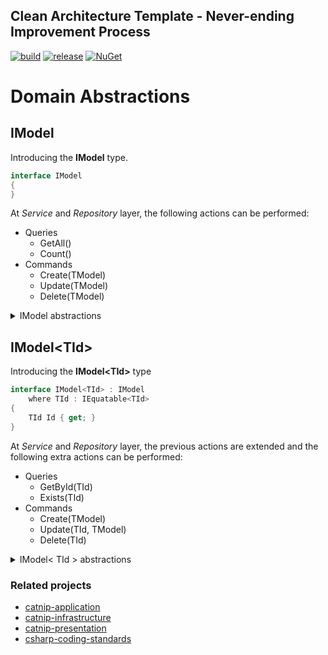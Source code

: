 ## Clean Architecture Template - Never-ending Improvement Process

[![build](https://github.com/dimitrietataru/catnip-domain/actions/workflows/build.yml/badge.svg)](https://github.com/dimitrietataru/catnip-domain/actions/workflows/build.yml)
[![release](https://github.com/dimitrietataru/catnip-domain/actions/workflows/release.yml/badge.svg)](https://github.com/dimitrietataru/catnip-domain/actions/workflows/release.yml)
[![NuGet](https://img.shields.io/nuget/v/CatNip.Domain)](https://www.nuget.org/packages/CatNip.Domain)

# Domain Abstractions

## IModel

Introducing the **IModel** type.

``` csharp
interface IModel
{
}
```

At *Service* and *Repository* layer, the following actions can be performed:
  * Queries
    * GetAll()
    * Count()
  * Commands
    * Create(TModel)
    * Update(TModel)
    * Delete(TModel)

<details>
  <summary>IModel abstractions</summary>

### Definition
``` csharp
interface IModel
{
}

abstract class Model : IEquatable<Model>, IModel
{
    public override bool Equals(object? obj) { .. }
    public override int GetHashCode() { .. }

    public abstract bool Equals(Model? other);
    protected abstract int DetermineHashCode();
}
```

### Service
``` csharp
interface IQueryService<TModel>
    where TModel : IModel
{
    Task<IEnumerable<TModel>> GetAllAsync(CancellationToken cancellation);
    Task<int> CountAsync(CancellationToken cancellation);
}

interface ICommandService<TModel>
    where TModel : IModel
{
    Task CreateAsync(TModel model, CancellationToken cancellation);
    Task UpdateAsync(TModel model, CancellationToken cancellation);
    Task DeleteAsync(TModel model, CancellationToken cancellation);
}

interface ICrudService<TModel> : IQueryService<TModel>, ICommandService<TModel>
    where TModel : IModel
{
}
```

### Repository
``` csharp
interface IQueryRepository<TModel>
    where TModel : IModel
{
    Task<IEnumerable<TModel>> GetAllAsync(CancellationToken cancellation);
    Task<int> CountAsync(CancellationToken cancellation);
}

interface ICommandRepository<TModel>
    where TModel : IModel
{
    Task CreateAsync(TModel model, CancellationToken cancellation);
    Task UpdateAsync(TModel model, CancellationToken cancellation);
    Task DeleteAsync(TModel model, CancellationToken cancellation);
}

interface ICrudRepository<TModel> : IQueryRepository<TModel>, ICommandRepository<TModel>
    where TModel : IModel
{
}
```

</details>

## IModel\<TId\>

Introducing the **IModel\<TId\>** type

``` csharp
interface IModel<TId> : IModel
    where TId : IEquatable<TId>
{
    TId Id { get; }
}
```

At *Service* and *Repository* layer, the previous actions are extended and the following extra actions can be performed:
  * Queries
    * GetById(TId)
    * Exists(TId)
  * Commands
    * Create(TModel)
    * Update(TId, TModel)
    * Delete(TId)

<details>
  <summary>IModel< TId > abstractions</summary>

### Definition
``` csharp
interface IModel<TId> : IModel
    where TId : IEquatable<TId>
{
    TId Id { get; }
}

abstract class Model<TId> : Model, IModel<TId>
    where TId : IEquatable<TId>
{
    public virtual TId Id { get; set; }

    public override bool Equals(Model? other) { .. }
    protected override int DetermineHashCode() { .. }
}
```

### Service
``` csharp
interface IQueryService<TModel, TId> : IQueryService<TModel>
    where TModel : IModel<TId>
    where TId : IEquatable<TId>
{
    Task<TModel> GetByIdAsync(TId id, CancellationToken cancellation);
    Task<bool> ExistsAsync(TId id, CancellationToken cancellation);
}

interface ICommandService<TModel, TId>
    where TModel : IModel<TId>
    where TId : IEquatable<TId>
{
    Task<TModel> CreateAsync(TModel model, CancellationToken cancellation);
    Task UpdateAsync(TId id, TModel model, CancellationToken cancellation);
    Task DeleteAsync(TId id, CancellationToken cancellation);
}

interface ICrudService<TModel, TId> : IQueryService<TModel, TId>, ICommandService<TModel, TId>
    where TModel : IModel<TId>
    where TId : IEquatable<TId>
{
}
```

### Repository
``` csharp
interface IQueryRepository<TModel, TId> : IQueryRepository<TModel>
    where TModel : IModel<TId>
    where TId : IEquatable<TId>
{
    Task<TModel> GetByIdAsync(TId id, CancellationToken cancellation);
    Task<bool> ExistsAsync(TId id, CancellationToken cancellation);
}

interface ICommandRepository<TModel, TId> : ICommandRepository<TModel>
    where TModel : IModel<TId>
    where TId : IEquatable<TId>
{
    Task<TModel> CreateAsync(TModel model, CancellationToken cancellation);
    Task UpdateAsync(TId id, TModel model, CancellationToken cancellation);
    Task DeleteAsync(TId id, CancellationToken cancellation);
}

interface ICrudRepository<TModel, TId> : IQueryRepository<TModel, TId>, ICommandRepository<TModel, TId>
    where TModel : IModel<TId>
    where TId : IEquatable<TId>
{
}
```

</details>

### Related projects
* [catnip-application](https://github.com/dimitrietataru/catnip-application)
* [catnip-infrastructure](https://github.com/dimitrietataru/catnip-infrastructure)
* [catnip-presentation](https://github.com/dimitrietataru/catnip-presentation)
* [csharp-coding-standards](https://github.com/dimitrietataru/csharp-coding-standards)
